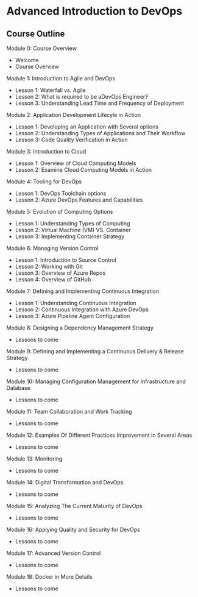 
# Advanced Introduction to DevOps

## Course Outline

Module 0: Course Overview
 - Welcome 
 - Course Overview

Module 1: Introduction to Agile and DevOps
 - Lesson 1: Waterfall vs. Agile 
 - Lesson 2: What is required to be aDevOps Engineer? 
 - Lesson 3: Understanding Lead Time and Frequency of Deployment

Module 2: Application Development Lifecyle in Action
 - Lesson 1: Developing an Application with Several options 
 - Lesson 2: Understanding Types of Applications and Their Workflow
 - Lesson 3: Code Quality Verification in Action


Module 3: Introduction to Cloud
 - Lesson 1: Overview of Cloud Computing Models
 - Lesson 2: Examine Cloud Computing Models in Action

Module 4: Tooling for DevOps
 - Lesson 1: DevOps Toolchain options
 - Lesson 2: Azure DevOps Features and Capabilities 
 
Module 5: Evolution of Computing Options
 - Lesson 1: Understanding Types of Computing
 - Lesson 2: Virtual Machine (VM) VS. Container
 - Lesson 3: Implementing Container Strategy 
 
Module 6: Managing Version Control
- Lesson 1: Introduction to Source Control
- Lesson 2: Working with Git
- Lesson 3: Overview of Azure Repos
- Lesson 4: Overview of GitHub
 
Module 7: Defining and Implementing Continuous Integration
 - Lesson 1: Understanding Continuous Integration
 - Lesson 2: Continuous Integration with Azure DevOps
 - Lesson 3: Azure Pipeline Agent Configuration
 
Module 8: Designing a Dependency Management Strategy
 - Lessons to come
 
Module 9: Defining and Implementing a Continuous Delivery & Release Strategy
 - Lessons to come
 
Module 10: Managing Configuration Management for Infrastructure and Database
 - Lessons to come
 
Module 11: Team Collaboration and Work Tracking
 - Lessons to come
 
Module 12: Examples Of Different Practices Improvement in Several Areas
 - Lessons to come
 
Module 13: Monitoring
 - Lessons to come
 
Module 14: Digital Transformation and DevOps
 - Lessons to come
 
Module 15: Analyzing The Current Maturity of DevOps
 - Lessons to come

Module 16: Applying Quality and Security for DevOps
 - Lessons to come

Module 17: Advanced Version Control
 - Lessons to come

Module 18: Docker in More Details 
 - Lessons to come
